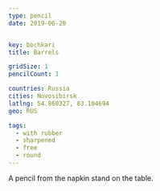 ```yaml
---
type: pencil
date: 2019-06-20


key: bochkari
title: Barrels

gridSize: 1
pencilCount: 1

countries: Russia
cities: Novosibirsk
latlng: 54.860327, 83.104694
geo: RUS

tags:
  - with rubber
  - sharpened
  - free
  - round
---
```


A pencil from the napkin stand on the table.